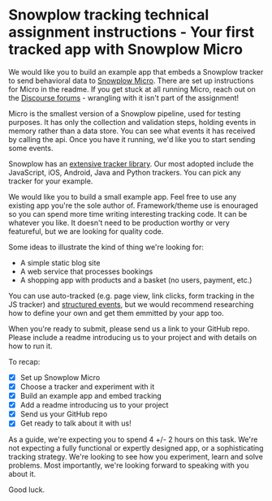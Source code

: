 # Snowplow tracking technical assignment instructions - Your first tracked app with Snowplow Micro

We would like you to build an example app that embeds a Snowplow tracker to send behavioral data to [Snowplow Micro](https://github.com/snowplow-incubator/snowplow-micro/). There are set up instructions for Micro in the readme. If you get stuck at all running Micro, reach out on the [Discourse forums](https://discourse.snowplowanalytics.com/) - wrangling with it isn't part of the assignment!

Micro is the smallest version of a Snowplow pipeline, used for testing purposes. It has only the collection and validation steps, holding events in memory rather than a data store. You can see what events it has received by calling the api. Once you have it running, we'd like you to start sending some events.

Snowplow has an [extensive tracker library](https://docs.snowplowanalytics.com/docs/setup-snowplow-on-aws/setup-trackers/). Our most adopted include the JavaScript, iOS, Android, Java and Python trackers. You can pick any tracker for your example. 

We would like you to build a small example app. Feel free to use any existing app you're the sole author of. Framework/theme use is enouraged so you can spend more time writing interesting tracking code. It can be whatever you like. It doesn't need to be production worthy or very featureful, but we are looking for quality code. 

Some ideas to illustrate the kind of thing we're looking for:
- A simple static blog site
- A web service that processes bookings
- A shopping app with products and a basket (no users, payment, etc.)

You can use auto-tracked (e.g. page view, link clicks, form tracking in the JS tracker) and [structured events](https://github.com/snowplow/snowplow/wiki/2-Specific-event-tracking-with-the-Javascript-tracker#custom-structured-events), but we would recommend researching how to define your own and get them emmitted by your app too. 
 
When you're ready to submit, please send us a link to your GitHub repo. Please include a readme introducing us to your project and with details on how to run it. 

To recap:
 - [X] Set up Snowplow Micro
 - [X] Choose a tracker and experiment with it
 - [X] Build an example app and embed tracking
 - [X] Add a readme introducing us to your project
 - [X] Send us your GitHub repo
 - [X] Get ready to talk about it with us!

As a guide, we're expecting you to spend 4 +/- 2 hours on this task. We're not expecting a fully functional or expertly designed app, or a sophisticating tracking strategy. We're looking to see how you experiment, learn and solve problems. Most importantly, we're looking forward to speaking with you about it.

Good luck. 